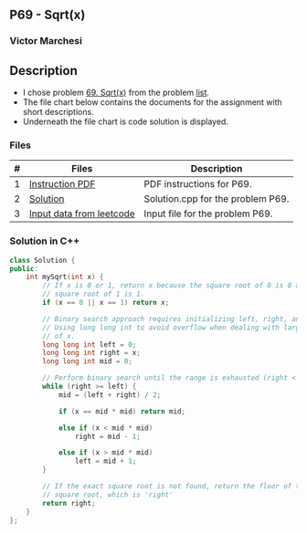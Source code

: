 ## P69 - Sqrt(x)
### Victor Marchesi

## Description

- I chose problem [69. Sqrt(x)](https://leetcode.com/problems/sqrtx/description/) from the problem [list](https://github.com/rugbyprof/4883-Programming_Techniques/tree/master/Assignments/05-A05).
- The file chart below contains the documents for the assignment with short descriptions.
- Underneath the file chart is code solution is displayed.

### Files

|   #   | Files    | Description                      |
| :---: | -------- | -------------------------------- |
|  1  | [Instruction PDF](./P69.pdf) | PDF instructions for P69. |
|  2  | [Solution](./solution.cpp) | Solution.cpp for the problem P69. |
|  3  | [Input data from leetcode](./input.txt) | Input file for the problem P69. |

### Solution in C++
```c++
class Solution {
public:
    int mySqrt(int x) {
        // If x is 0 or 1, return x because the square root of 0 is 0 and the 
        // square root of 1 is 1.
        if (x == 0 || x == 1) return x;

        // Binary search approach requires initializing left, right, and mid.
        // Using long long int to avoid overflow when dealing with large values 
        // of x.
        long long int left = 0;
        long long int right = x;
        long long int mid = 0;

        // Perform binary search until the range is exhausted (right < left)
        while (right >= left) {
            mid = (left + right) / 2;

            if (x == mid * mid) return mid;

            else if (x < mid * mid)
                right = mid - 1;

            else if (x > mid * mid)
                left = mid + 1;
        }

        // If the exact square root is not found, return the floor of the 
        // square root, which is 'right'
        return right;
    }
};
```